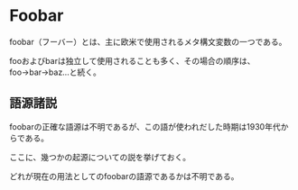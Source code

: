Foobar
======

foobar（フーバー）とは、主に欧米で使用されるメタ構文変数の一つである。

fooおよびbarは独立して使用されることも多く、その場合の順序は、foo→bar→baz…と続く。

語源諸説
------

foobarの正確な語源は不明であるが、この語が使われだした時期は1930年代からである。

ここに、幾つかの起源についての説を挙げておく。

どれが現在の用法としてのfoobarの語源であるかは不明である。